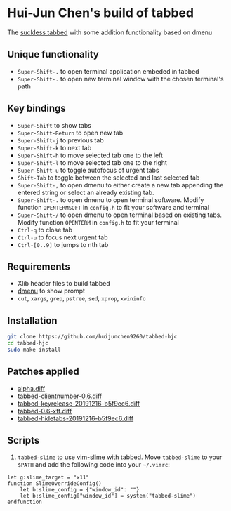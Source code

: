 # Hui-Jun Chen's build of tabbed

The [suckless tabbed](https://tools.suckless.org/tabbed/) with some addition functionality based on dmenu

## Unique functionality

- `Super-Shift-.` to open terminal application embeded in tabbed
- `Super-Shift-.` to open new terminal window with the chosen terminal's path

## Key bindings

- `Super-Shift` to show tabs
- `Super-Shift-Return` to open new tab
- `Super-Shift-j` to previous tab
- `Super-Shift-k` to next tab
- `Super-Shift-h` to move selected tab one to the left
- `Super-Shift-l` to move selected tab one to the right
- `Super-Shift-u` to toggle autofocus of urgent tabs
- `Shift-Tab` to toggle between the selected and last selected tab
- `Super-Shift-,` to open dmenu to either create a new tab appending the entered string or select an already existing tab.
- `Super-Shift-.` to open dmenu to open terminal software. Modify function `OPENTERMSOFT` in `config.h` to fit your software and terminal
- `Super-Shift-/` to open dmenu to open terminal based on existing tabs. Modify function `OPENTERM` in `config.h` to fit your terminal
- `Ctrl-q` to close tab
- `Ctrl-u` to focus next urgent tab
- `Ctrl-[0..9]` to jumps to nth tab

## Requirements

- Xlib header files to build tabbed
- [dmenu](https://tools.suckless.org/dmenu/) to show prompt
- `cut`, `xargs`, `grep`, `pstree`, `sed`, `xprop`, `xwininfo`

## Installation

```sh
git clone https://github.com/huijunchen9260/tabbed-hjc
cd tabbed-hjc
sudo make install
```

## Patches applied

- [alpha.diff](https://tools.suckless.org/tabbed/patches/alpha/)
- [tabbed-clientnumber-0.6.diff](https://tools.suckless.org/tabbed/patches/clientnumber/)
- [tabbed-keyrelease-20191216-b5f9ec6.diff](https://tools.suckless.org/tabbed/patches/keyrelease/)
- [tabbed-0.6-xft.diff](https://tools.suckless.org/tabbed/patches/xft/)
- [tabbed-hidetabs-20191216-b5f9ec6.diff](https://tools.suckless.org/tabbed/patches/hidetabs/)

## Scripts

1. `tabbed-slime` to use [vim-slime](https://github.com/jpalardy/vim-slime) with tabbed.
Move `tabbed-slime` to your `$PATH` and add the following code into your `~/.vimrc`:

```vimL
let g:slime_target = "x11"
function SlimeOverrideConfig()
    let b:slime_config = {"window_id": ""}
    let b:slime_config["window_id"] = system("tabbed-slime")
endfunction
```

